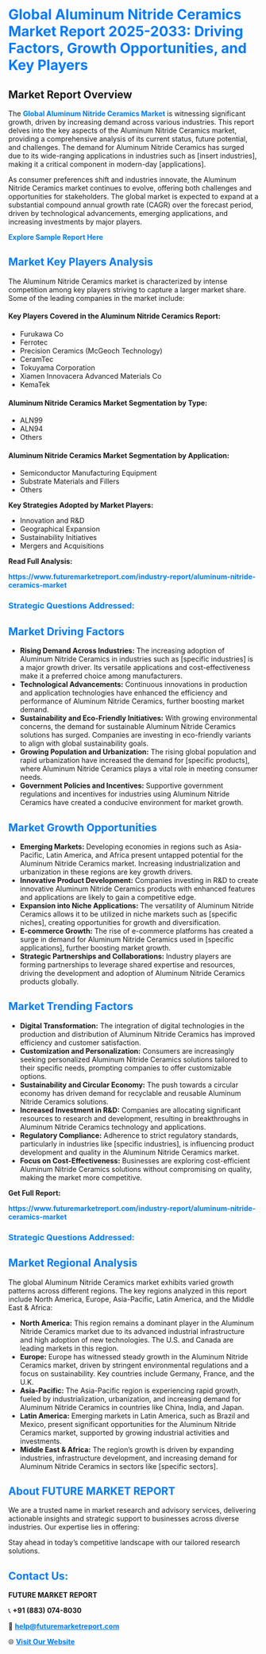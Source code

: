 <h1 style="color: #007BFF;">Global Aluminum Nitride Ceramics Market Report 2025-2033: Driving Factors, Growth Opportunities, and Key Players</h1>

<section id="overview">
<h2>Market Report Overview</h2>
<p>The <a href="https://www.futuremarketreport.com/industry-report/aluminum-nitride-ceramics-market" style="color: #007BFF; text-decoration: none;"><strong>Global Aluminum Nitride Ceramics Market</strong></a> is witnessing significant growth, driven by increasing demand across various industries. This report delves into the key aspects of the Aluminum Nitride Ceramics market, providing a comprehensive analysis of its current status, future potential, and challenges. The demand for Aluminum Nitride Ceramics has surged due to its wide-ranging applications in industries such as [insert industries], making it a critical component in modern-day [applications].</p>
<p>As consumer preferences shift and industries innovate, the Aluminum Nitride Ceramics market continues to evolve, offering both challenges and opportunities for stakeholders. The global market is expected to expand at a substantial compound annual growth rate (CAGR) over the forecast period, driven by technological advancements, emerging applications, and increasing investments by major players.</p>
</section>

<section id="overview">
<p><a href="https://www.futuremarketreport.com/request-sample/reportId=60971" style="color: #007BFF; text-decoration: none;"><strong>Explore Sample Report Here</strong></a></p>
</section>

<section id="key-players">
<h2 style="color: #007BFF;">Market Key Players Analysis</h2>
<p>The Aluminum Nitride Ceramics market is characterized by intense competition among key players striving to capture a larger market share. Some of the leading companies in the market include:</p>
<h4>Key Players Covered in the Aluminum Nitride Ceramics Report:</h4>
<ul><li>Furukawa Co</li><li>Ferrotec</li><li>Precision Ceramics (McGeoch Technology)</li><li>CeramTec</li><li>Tokuyama Corporation</li><li>Xiamen Innovacera Advanced Materials Co</li><li>KemaTek</li></ul>
<h4>Aluminum Nitride Ceramics Market Segmentation by Type:</h4>
<ul><li>ALN99</li><li>ALN94</li><li>Others</li></ul>

<h4>Aluminum Nitride Ceramics Market Segmentation by Application:</h4>
<ul><li>Semiconductor Manufacturing Equipment</li><li>Substrate Materials and Fillers</li><li>Others</li></ul>
<p><strong>Key Strategies Adopted by Market Players:</strong></p>
<ul>
<li>Innovation and R&D</li>
<li>Geographical Expansion</li>
<li>Sustainability Initiatives</li>
<li>Mergers and Acquisitions</li>
</ul>
</section>

<section>
<p><strong>Read Full Analysis: </strong></p><a href="https://www.futuremarketreport.com/industry-report/aluminum-nitride-ceramics-market" style="color: #007BFF; text-decoration: none;"><strong>https://www.futuremarketreport.com/industry-report/aluminum-nitride-ceramics-market</strong></a>
<h3 style="color: #007BFF;">Strategic Questions Addressed:</h3>
</section>

<section id="driving-factors">
<h2 style="color: #007BFF;">Market Driving Factors</h2>
<ul>
<li><strong>Rising Demand Across Industries:</strong> The increasing adoption of Aluminum Nitride Ceramics in industries such as [specific industries] is a major growth driver. Its versatile applications and cost-effectiveness make it a preferred choice among manufacturers.</li>
<li><strong>Technological Advancements:</strong> Continuous innovations in production and application technologies have enhanced the efficiency and performance of Aluminum Nitride Ceramics, further boosting market demand.</li>
<li><strong>Sustainability and Eco-Friendly Initiatives:</strong> With growing environmental concerns, the demand for sustainable Aluminum Nitride Ceramics solutions has surged. Companies are investing in eco-friendly variants to align with global sustainability goals.</li>
<li><strong>Growing Population and Urbanization:</strong> The rising global population and rapid urbanization have increased the demand for [specific products], where Aluminum Nitride Ceramics plays a vital role in meeting consumer needs.</li>
<li><strong>Government Policies and Incentives:</strong> Supportive government regulations and incentives for industries using Aluminum Nitride Ceramics have created a conducive environment for market growth.</li>
</ul>
</section>

<section id="growth-opportunities">
<h2 style="color: #007BFF;">Market Growth Opportunities</h2>
<ul>
<li><strong>Emerging Markets:</strong> Developing economies in regions such as Asia-Pacific, Latin America, and Africa present untapped potential for the Aluminum Nitride Ceramics market. Increasing industrialization and urbanization in these regions are key growth drivers.</li>
<li><strong>Innovative Product Development:</strong> Companies investing in R&D to create innovative Aluminum Nitride Ceramics products with enhanced features and applications are likely to gain a competitive edge.</li>
<li><strong>Expansion into Niche Applications:</strong> The versatility of Aluminum Nitride Ceramics allows it to be utilized in niche markets such as [specific niches], creating opportunities for growth and diversification.</li>
<li><strong>E-commerce Growth:</strong> The rise of e-commerce platforms has created a surge in demand for Aluminum Nitride Ceramics used in [specific applications], further boosting market growth.</li>
<li><strong>Strategic Partnerships and Collaborations:</strong> Industry players are forming partnerships to leverage shared expertise and resources, driving the development and adoption of Aluminum Nitride Ceramics products globally.</li>
</ul>
</section>

<section id="trending-factors">
<h2 style="color: #007BFF;">Market Trending Factors</h2>
<ul>
<li><strong>Digital Transformation:</strong> The integration of digital technologies in the production and distribution of Aluminum Nitride Ceramics has improved efficiency and customer satisfaction.</li>
<li><strong>Customization and Personalization:</strong> Consumers are increasingly seeking personalized Aluminum Nitride Ceramics solutions tailored to their specific needs, prompting companies to offer customizable options.</li>
<li><strong>Sustainability and Circular Economy:</strong> The push towards a circular economy has driven demand for recyclable and reusable Aluminum Nitride Ceramics solutions.</li>
<li><strong>Increased Investment in R&D:</strong> Companies are allocating significant resources to research and development, resulting in breakthroughs in Aluminum Nitride Ceramics technology and applications.</li>
<li><strong>Regulatory Compliance:</strong> Adherence to strict regulatory standards, particularly in industries like [specific industries], is influencing product development and quality in the Aluminum Nitride Ceramics market.</li>
<li><strong>Focus on Cost-Effectiveness:</strong> Businesses are exploring cost-efficient Aluminum Nitride Ceramics solutions without compromising on quality, making the market more competitive.</li>
</ul>
</section>

<section>
<p><strong>Get Full Report: </strong></p><a href="https://www.futuremarketreport.com/industry-report/aluminum-nitride-ceramics-market" style="color: #007BFF; text-decoration: none;"><strong>https://www.futuremarketreport.com/industry-report/aluminum-nitride-ceramics-market</strong></a>
<h3 style="color: #007BFF;">Strategic Questions Addressed:</h3>
</section>


<section id="regional-analysis">
<h2 style="color: #007BFF;">Market Regional Analysis</h2>
<p>The global Aluminum Nitride Ceramics market exhibits varied growth patterns across different regions. The key regions analyzed in this report include North America, Europe, Asia-Pacific, Latin America, and the Middle East & Africa:</p>
<ul>
<li><strong>North America:</strong> This region remains a dominant player in the Aluminum Nitride Ceramics market due to its advanced industrial infrastructure and high adoption of new technologies. The U.S. and Canada are leading markets in this region.</li>
<li><strong>Europe:</strong> Europe has witnessed steady growth in the Aluminum Nitride Ceramics market, driven by stringent environmental regulations and a focus on sustainability. Key countries include Germany, France, and the U.K.</li>
<li><strong>Asia-Pacific:</strong> The Asia-Pacific region is experiencing rapid growth, fueled by industrialization, urbanization, and increasing demand for Aluminum Nitride Ceramics in countries like China, India, and Japan.</li>
<li><strong>Latin America:</strong> Emerging markets in Latin America, such as Brazil and Mexico, present significant opportunities for the Aluminum Nitride Ceramics market, supported by growing industrial activities and investments.</li>
<li><strong>Middle East & Africa:</strong> The region’s growth is driven by expanding industries, infrastructure development, and increasing demand for Aluminum Nitride Ceramics in sectors like [specific sectors].</li>
</ul>
</section>

<footer>
<h2 style="color: #007BFF;">About FUTURE MARKET REPORT</h2>
<p>We are a trusted name in market research and advisory services, delivering actionable insights and strategic support to businesses across diverse industries. Our expertise lies in offering:</p>

<p>Stay ahead in today’s competitive landscape with our tailored research solutions.</p>

<h2 style="color: #007BFF;">Contact Us:</h2>
<p><strong>FUTURE MARKET REPORT</strong></p>
<p>📞 <strong>+91 (883) 074-8030</strong></p>
<p>📧 <strong><a href="mailto:help@futuremarketreport.com" style="color: #007BFF;">help@futuremarketreport.com</a></strong></p>
<p>🌐 <strong><a href="https://www.futuremarketreport.com/" style="color: #007BFF;">Visit Our Website</a></strong></p>
</footer>